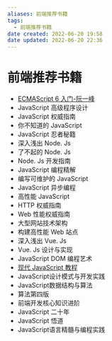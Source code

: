 ```yaml
---
aliases: 前端推荐书籍
tags:
  - 前端推荐书籍
date created: 2022-06-20 19:58
date updated: 2022-06-20 22:36
---
```


# 前端推荐书籍

- [ECMAScript 6 入门-阮一峰](https://es6.ruanyifeng.com/)
- JavaScript 高级程序设计
- JavaScript 权威指南
- 你不知道的 JavaScript
- JavaScript 忍者秘籍
- 深入浅出 Node. Js
- 了不起的 Node. Js
- Node. Js 开发指南
- JavaScript 编程精解
- 编写可维护的 JavaScript
- JavaScript 异步编程
- 高性能 JavaScript
- HTTP 权威指南
- Web 性能权威指南
- 大型网站技术架构
- 构建高性能 Web 站点
- 深入浅出 Vue. Js
- Vue. Js 设计与实现
- JavaScript DOM 编程艺术
- [现代 JavaScript 教程](https://zh.javascript.info/)
- JavaScript设计模式与开发实践
- JavaScript数据结构与算法
- 算法第四版
- 前端开发核心知识进阶
- JavaScript 二十年
- JavaScript 悟道
- JavaScript语言精髓与编程实践
